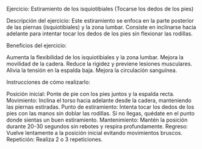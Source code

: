 Ejercicio: Estiramiento de los isquiotibiales (Tocarse los dedos de los pies)

Descripción del ejercicio:
Este estiramiento se enfoca en la parte posterior de las piernas (isquiotibiales) y la zona lumbar.
 Consiste en inclinarse hacia adelante para intentar tocar los dedos de los pies sin flexionar las rodillas.




Beneficios del ejercicio:

Aumenta la flexibilidad de los isquiotibiales y la zona lumbar.
Mejora la movilidad de la cadera.
Reduce la rigidez y previene lesiones musculares.
Alivia la tensión en la espalda baja.
Mejora la circulación sanguínea.



Instrucciones de cómo realizarlo:

Posición inicial: Ponte de pie con los pies juntos y la espalda recta.
Movimiento: Inclina el torso hacia adelante desde la cadera, manteniendo las piernas estiradas.
Punto de estiramiento: Intenta tocar los dedos de los pies con las manos sin doblar las rodillas. Si no llegas, quédate en el punto donde sientas un buen estiramiento.
Mantenimiento: Mantén la posición durante 20-30 segundos sin rebotes y respira profundamente.
Regreso: Vuelve lentamente a la posición inicial evitando movimientos bruscos.
Repetición: Realiza 2 o 3 repeticiones.


